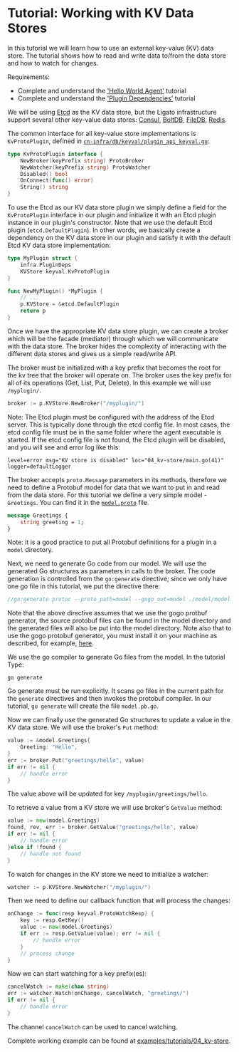 # Tutorial: Working with KV Data Stores

In this tutorial we will learn how to use an external key-value (KV) data store.
The tutorial shows how to read and write data to/from the data store and how to 
watch for changes. 

Requirements:

* Complete and understand the ['Hello World Agent'](01_hello-world.md) tutorial
* Complete and understand the ['Plugin Dependencies'](02_plugin-deps.md) tutorial

We will be using [Etcd][1] as the KV data store, but the Ligato infrastructure 
support several other key-value data stores: [Consul][2], [BoltDB][3], [FileDB][4], 
[Redis][5].

The common interface for all key-value store implementations is `KvProtoPlugin`, 
defined in [`cn-infra/db/keyval/plugin_api_keyval.go`][7]:

```go
type KvProtoPlugin interface {
	NewBroker(keyPrefix string) ProtoBroker
	NewWatcher(keyPrefix string) ProtoWatcher
	Disabled() bool
	OnConnect(func() error)
	String() string
}
```

To use the Etcd as our KV data store plugin we simply define a field for the 
`KvProtoPlugin` interface in our plugin and initialize it with an Etcd plugin 
instance in our plugin's constructor. Note that we use the default Etcd plugin
(`etcd.DefaultPlugin`). In other words, we basically create a dependency on
the KV data store in our plugin and satisfy it with the default Etcd KV data
store implementation:

```go
type MyPlugin struct {
	infra.PluginDeps
	KVStore keyval.KvProtoPlugin
}

func NewMyPlugin() *MyPlugin {
	// ...
	p.KVStore = &etcd.DefaultPlugin
	return p
}
```

Once we have the appropriate KV data store plugin, we can create a broker which
will be the facade (mediator) through which we will communicate with the data 
store. The broker hides the complexity of interacting with the different data 
stores and gives us a simple read/write API. 

The broker must be initialized with a key prefix that becomes the root for the
kv tree that the broker will operate on. The broker uses the key prefix for all
of  its operations (Get, List, Put, Delete). In this example we will use `/myplugin/`.

```go
broker := p.KVStore.NewBroker("/myplugin/")
```

Note: The Etcd plugin must be configured with the address of the Etcd server. This
is typically done through the etcd config file. In most cases, the etcd config 
file must be in the same folder where the agent executable is started. If the etcd
config file is not found, the Etcd plugin will be disabled, and you will see 
and error log like this:
```
level=error msg="KV store is disabled" loc="04_kv-store/main.go(41)" logger=defaultLogger
```

The broker accepts `proto.Message` parameters in its methods, therefore we need to
define a Protobuf model for data that we want to put in and read from the data store.
For this tutorial we define a very simple model - `Greetings`. You can find it in
the [`model.proto`][6] file.

```proto
message Greetings {
    string greeting = 1;
}
```
Note: it is a good practice to put all Protobuf definitions for a plugin in a 
`model` directory.

Next, we need to generate Go code from our model. We will use the generated Go 
structures as parameters in calls to the broker. The code generation is controlled
from the `go:generate` directive; since we only have one go file in this tutorial,
we put the directive there:

```go
//go:generate protoc --proto_path=model --gogo_out=model ./model/model.proto
```
Note that the above directive assumes that we use the gogo protbuf generator,
the source protobuf files can be found in the model directory and the
generated files will also be put into the model directory. Note also that to
use the gogo protobuf generator, you must install it on your machine as 
described, for example, [here](https://github.com/gogo/protobuf).

We use the go compiler to generate Go files from the model. In the tutorial Type:
```
go generate
``` 
Go generate must be run explicitly. It scans go files in the current path for
the `generate` directives and then invokes the protobuf compiler. In our 
tutorial, `go generate` will create the file `model.pb.go`.

Now we can finally use the generated Go structures to update a value in the 
KV data store. We will use the broker's `Put` method:

```go
value := &model.Greetings{
	Greeting: "Hello",
}
err := broker.Put("greetings/hello", value)
if err != nil {
	// handle error
}
```

The value above will be updated for key `/myplugin/greetings/hello`.

To retrieve a value from a KV store we will use broker's `GetValue` method:

```go
value := new(model.Greetings)
found, rev, err := broker.GetValue("greetings/hello", value)
if err != nil {
	// handle error
}else if !found {
	// handle not found
}
```

To watch for changes in the KV store we need to initialize a watcher:

```go
watcher := p.KVStore.NewWatcher("/myplugin/")
```

Then we need to define our callback function that will process the changes:

```go
onChange := func(resp keyval.ProtoWatchResp) {
	key := resp.GetKey()
	value := new(model.Greetings)
	if err := resp.GetValue(value); err != nil {
		// handle error
	}
	// process change
}
```

Now we can start watching for a key prefix(es):

```go
cancelWatch := make(chan string)
err := watcher.Watch(onChange, cancelWatch, "greetings/")
if err != nil {
	// handle error
}
```

The channel `cancelWatch` can be used to cancel watching.

Complete working example can be found at [examples/tutorials/04_kv-store](https://github.com/ligato/cn-infra/blob/master/examples/tutorials/04_kv-store).

[1]: https://github.com/ligato/cn-infra/tree/master/db/keyval/etcd
[2]: https://github.com/ligato/cn-infra/tree/master/db/keyval/consul
[3]: https://github.com/ligato/cn-infra/tree/master/db/keyval/bolt
[4]: https://github.com/ligato/cn-infra/tree/master/db/keyval/filedb
[5]: https://github.com/ligato/cn-infra/tree/master/db/keyval/redis
[6]: /examples/tutorials/04_kv-store/model/model.proto
[7]: https://github.com/ligato/cn-infra/blob/master/db/keyval/plugin_api_keyval.go
